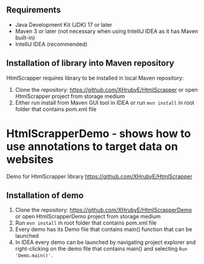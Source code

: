 ## Requirements

- Java Development Kit (JDK) 17 or later
- Maven 3 or later (not necessary when using IntelliJ IDEA as it has Maven built-in)
- IntelliJ IDEA (recommended)

## Installation of library into Maven repository

HtmlScrapper requires library to be installed in local Maven repository:

1. Clone the repository: https://github.com/XHrubyE/HtmlScrapper or open HtmlScrapper project from storage medium
2. Either run install from Maven GUI tool in IDEA or run `mvn install` in root folder that contains pom.xml file


# HtmlScrapperDemo - shows how to use annotations to target data on websites
Demo for HtmlScrapper library https://github.com/XHrubyE/HtmlScrapper

## Installation of demo
1. Clone the repository: https://github.com/XHrubyE/HtmlScrapperDemo or open HtmlScrapperDemo project from storage medium
2. Run `mvn install` in root folder that contains pom.xml file
3. Every demo has its Demo file that contains main() function that can be launched
4. In IDEA every demo can be launched by navigating project explorer and
   right-clicking on the demo file that contains main() and selecting `Run 'Demo.main()'`.
